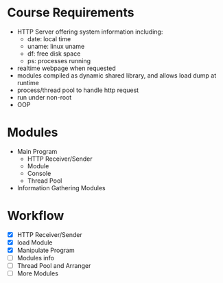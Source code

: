 Course Requirements
===
- HTTP Server offering system information including:
	- date: local time
	- uname: linux uname
	- df: free disk space
	- ps: processes running
- realtime webpage when requested
- modules compiled as dynamic shared library, and allows load dump at runtime
- process/thread pool to handle http request
- run under non-root
- OOP

Modules
===
- Main Program
	- HTTP Receiver/Sender
	- Module
	- Console
	- Thread Pool
- Information Gathering Modules

Workflow
===
- [X] HTTP Receiver/Sender
- [X] load Module
- [X] Manipulate Program
- [ ] Modules info
- [ ] Thread Pool and Arranger
- [ ] More Modules
